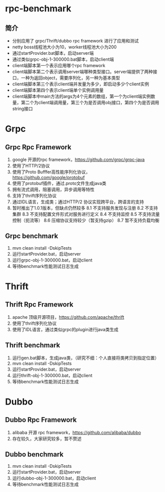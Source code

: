 # rpc-benchmark

## 简介

- 分别应用了 grpc/Thrift/dubbo rpc framework 进行了应用和测试
- netty boss线程池大小为10，worker线程池大小为200
- 通过startProvider.bat脚本，启动server端
- 通过类似grpc-obj-1-300000.bat脚本，启动client端
- client端脚本第一个表示应用哪个rpc framework
- client端脚本第二个表示调用server端哪种类型接口。server端提供了两种接口，一种为返回object，需要序列化，另一种为基本类型
- client端脚本第三个表示client端并发量为多少，即启动多少个client实例
- client端脚本第四个表示client端单个实例调用量
- client端脚本中main方法的args为4个元素的数组，第一个为client端实例数量，第二个为client端调用量，第三个为是否调用obj接口，第四个为是否调用string接口


# Grpc
## Grpc Rpc Framework
1. google 开源的rpc framework，https://github.com/grpc/grpc-java
2. 使用了HTTP/2协议
3. 使用了Proto Bufffer高性能序列化协议，https://github.com/google/protobuf
4. 使用了protobuf插件，通过.proto文件生成java类
5. 拥有流式调用，阻塞调用，异步调用等特性
6. 支持了thrift序列化协议
7. 通过IDL语言，生成类；通过HTTP/2 协议实现跨平台，跨语言的支持
8. 暂时推出了1.0.1版本，但缺点仍然较多
8.1 不支持服务发现与注册
8.2 不支持集群
8.3 不支持配置文件形式对服务进行定义
8.4 不支持监控
8.5 不支持流量控制（扼流等）
8.6 压缩协议支持较少（暂支持gzip）
8.7 暂不支持负载均衡

## Grpc benchmark
1. mvn clean install -DskipTests
2. 运行startProvider.bat，启动server
3. 运行grpc-obj-1-300000.bat，启动client
4. 等待benchmark性能测试日志生成



# Thrift
## Thrift Rpc Framework
1. apache 顶级开源项目，https://github.com/apache/thrift
2. 使用了thrift序列化协议
3. 使用了IDL语言，通过类似grpc的plugin进行java类生成

## Thrift benchmark
1. 运行gen.bat脚本，生成java类，（研究不细：个人直接将类拷贝到指定位置）
2. mvn clean install -DskipTests
3. 运行startProvider.bat，启动server
4. 运行thrift-obj-1-300000.bat，启动client
5. 等待benchmark性能测试日志生成



# Dubbo
## Dubbo Rpc Framework
1. alibaba 开源 rpc framework，https://github.com/alibaba/dubbo
2. 存在较久，大家研究较多，暂不赘述

## Dubbo benchmark
1. mvn clean install -DskipTests
2. 运行startProvider.bat，启动server
3. 运行dubbo-obj-1-300000.bat，启动client
4. 等待benchmark性能测试日志生成

